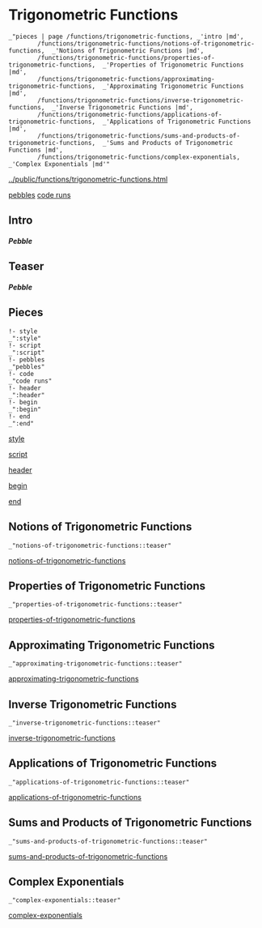 # Trigonometric Functions

    _"pieces | page /functions/trigonometric-functions, _'intro |md',
            /functions/trigonometric-functions/notions-of-trigonometric-functions,  _'Notions of Trigonometric Functions |md',
            /functions/trigonometric-functions/properties-of-trigonometric-functions,  _'Properties of Trigonometric Functions |md',
            /functions/trigonometric-functions/approximating-trigonometric-functions,  _'Approximating Trigonometric Functions |md',
            /functions/trigonometric-functions/inverse-trigonometric-functions,  _'Inverse Trigonometric Functions |md',
            /functions/trigonometric-functions/applications-of-trigonometric-functions,  _'Applications of Trigonometric Functions |md',
            /functions/trigonometric-functions/sums-and-products-of-trigonometric-functions,  _'Sums and Products of Trigonometric Functions |md',
            /functions/trigonometric-functions/complex-exponentials,  _'Complex Exponentials |md'"

[../public/functions/trigonometric-functions.html](# "save:")

[pebbles](#pebble "h5: | .join \n")
[code runs](#code "h5: | .join \n")

## Intro

##### Pebble

## Teaser

##### Pebble

## Pieces

    !- style
    _":style"
    !- script
    _":script"
    !- pebbles
    _"pebbles"
    !- code
    _"code runs"
    !- header
    _":header"
    !- begin
    _":begin"
    !- end
    _":end"



[style]() 

[script]()

[header]()

[begin]()

[end]()

## Notions of Trigonometric Functions

    _"notions-of-trigonometric-functions::teaser"


[notions-of-trigonometric-functions](pages/functions_trigonometric-functions_notions-of-trigonometric-functions.md "load:")

## Properties of Trigonometric Functions

    _"properties-of-trigonometric-functions::teaser"


[properties-of-trigonometric-functions](pages/functions_trigonometric-functions_properties-of-trigonometric-functions.md "load:")

## Approximating Trigonometric Functions

    _"approximating-trigonometric-functions::teaser"


[approximating-trigonometric-functions](pages/functions_trigonometric-functions_approximating-trigonometric-functions.md "load:")

## Inverse Trigonometric Functions

    _"inverse-trigonometric-functions::teaser"


[inverse-trigonometric-functions](pages/functions_trigonometric-functions_inverse-trigonometric-functions.md "load:")

## Applications of Trigonometric Functions

    _"applications-of-trigonometric-functions::teaser"


[applications-of-trigonometric-functions](pages/functions_trigonometric-functions_applications-of-trigonometric-functions.md "load:")

## Sums and Products of Trigonometric Functions

    _"sums-and-products-of-trigonometric-functions::teaser"


[sums-and-products-of-trigonometric-functions](pages/functions_trigonometric-functions_sums-and-products-of-trigonometric-functions.md "load:")

## Complex Exponentials

    _"complex-exponentials::teaser"


[complex-exponentials](pages/functions_trigonometric-functions_complex-exponentials.md "load:")